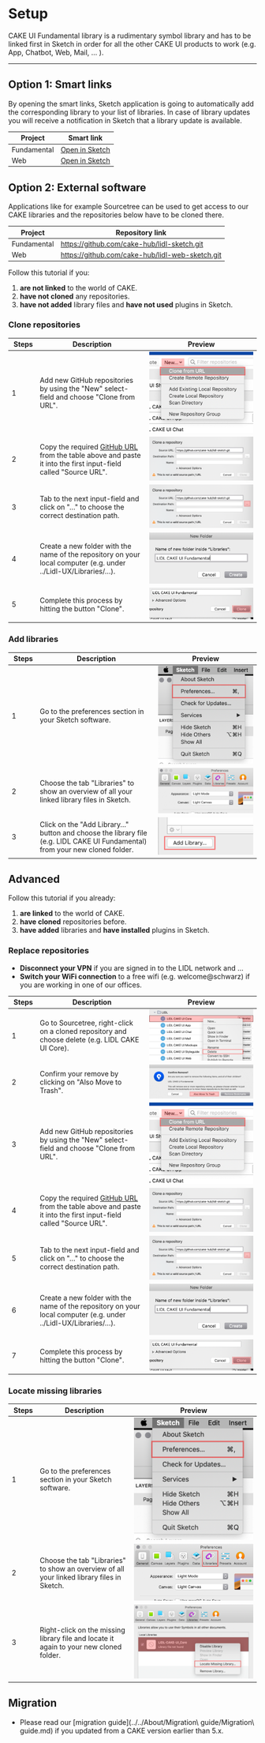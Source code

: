 # Setup

CAKE UI Fundamental library is a rudimentary symbol library and has to be linked first in Sketch in order for all the other CAKE UI products to work (e.g. App, Chatbot, Web, Mail, … ).

---

## Option 1: Smart links

By opening the smart links, Sketch application is going to automatically add the corresponding library to your list of libraries. In case of library updates you will receive a notification in Sketch that a library update is available.

| Project | Smart link |
|---|---|
| Fundamental | [Open in Sketch](sketch://add-library?url=https%3A%2F%2Fraw.githubusercontent.com%2Fcake-hub%2Flidl-sketch%2Fmaster%2Fsketch.xml) |
| Web | [Open in Sketch](sketch://add-library?url=https%3A%2F%2Fraw.githubusercontent.com%2Fcake-hub%2Flidl-web-sketch%2Fmaster%2Fsketch.xml) |

## Option 2: External software

Applications like for example Sourcetree can be used to get access to our CAKE libraries and the repositories below have to be cloned there.

| Project | Repository link |
|---|---|
| Fundamental | <https://github.com/cake-hub/lidl-sketch.git> |
| Web | <https://github.com/cake-hub/lidl-web-sketch.git> |

Follow this tutorial if you:

1. **are not linked** to the world of CAKE.
1. **have not cloned** any repositories.
1. **have not added** library files and **have not used** plugins in Sketch.


### Clone repositories

| Steps | Description | Preview |
|---|---|---|
| 1 | Add new GitHub repositories by using the "New" select-field and choose "Clone from URL". | ![Step 1: Add new repository](assets/repositories/3-add-new-respository.png) |
| 2 | Copy the required [GitHub URL](#introduction) from the table above and paste it into the first input-field called "Source URL". | ![Step 2: copy-path](assets/repositories/4-copy-path.png)|
| 3 | Tab to the next input-field and click on "…" to choose the correct destination path. |![Step 3: Choose destination](assets/repositories/5-choose-destination.png) |
| 4 |  Create a new folder with the name of the repository on your local computer (e.g. under ../Lidl-UX/Libraries/…). | ![Step 4: Create new folder](assets/repositories/6-create-new-folder.png) |
| 5 | Complete this process by hitting the button "Clone". | ![Step 5: Clone](assets/repositories/7-clone.png)|


### Add libraries

| Steps | Description | Preview |
|---|---|---|
| 1 | Go to the preferences section in your Sketch software. | ![Step 1: Preferences](assets/sketch/1-preferences.png)|
| 2 | Choose the tab "Libraries" to show an overview of all your linked library files in Sketch. | ![Step 2: Libraries](assets/sketch/2-libraries.png)|
| 3 | Click on the "Add Library…" button and choose the library file (e.g. LIDL CAKE UI Fundamental) from your new cloned folder. | ![Step 3: Add library](assets/sketch/3-add-library.png)|


## Advanced

Follow this tutorial if you already:

1. **are linked** to the world of CAKE.
1. **have cloned** repositories before.
1. **have added** libraries and **have installed** plugins in Sketch.


### Replace repositories

- **Disconnect your VPN** if you are signed in to the LIDL network and …
- **Switch your WiFi connection** to a free wifi (e.g. welcome@schwarz) if you are working in one of our offices.

| Steps | Description | Preview |
|---|---|---|
| 1 | Go to Sourcetree, right-click on a cloned repository and choose delete (e.g. LIDL CAKE UI Core). | ![Step 1: Delete](assets/repositories/1-delete.png)|
| 2 | Confirm your remove by clicking on "Also Move to Trash". | ![Step 2: Confirm remove](assets/repositories/2-confirm-remove.png) |
| 3 | Add new GitHub repositories by using the "New" select-field and choose "Clone from URL". | ![Step 3: Add new repository](assets/repositories/3-add-new-respository.png) |
| 4 | Copy the required [GitHub URL](#introduction) from the table above and paste it into the first input-field called "Source URL". | ![Step 4: copy-path](assets/repositories/4-copy-path.png)|
| 5 | Tab to the next input-field and click on "…" to choose the correct destination path. |![Step 5: Choose destination](assets/repositories/5-choose-destination.png) |
| 6 |  Create a new folder with the name of the repository on your local computer (e.g. under ../Lidl-UX/Libraries/…). | ![Step 6: Create new folder](assets/repositories/6-create-new-folder.png) |
| 7 | Complete this process by hitting the button "Clone". | ![Step 7: Clone](assets/repositories/7-clone.png)|


### Locate missing libraries

| Steps | Description | Preview |
|---|---|---|
| 1 | Go to the preferences section in your Sketch software. | ![Step 1: Preferences](assets/sketch/1-preferences.png)|
| 2 | Choose the tab "Libraries" to show an overview of all your linked library files in Sketch. | ![Step 2: Libraries](assets/sketch/2-libraries.png)|
| 3 | Right-click on the missing library file and locate it again to your new cloned folder. | ![Step 3: Locate library](assets/sketch/4-locate-library.png)|


## Migration

- Please read our [migration guide](../../About/Migration\ guide/Migration\ guide.md) if you updated from a CAKE version earlier than 5.x.
